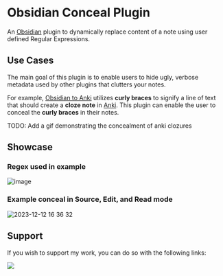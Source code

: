 # Obsidian Conceal Plugin

An [Obsidian](https://obsidian.md) plugin to dynamically replace content of a note using user defined Regular Expressions.

## Use Cases

The main goal of this plugin is to enable users to hide ugly, verbose metadata used by other plugins that clutters your notes.

For example, [Obsidian to Anki](https://github.com/Pseudonium/Obsidian_to_Anki/wiki/Cloze-formatting) utilizes **curly braces** to signify a line of text that should create a **cloze note** in [Anki](https://docs.ankiweb.net/editing.html#cloze-deletion). This plugin can enable the user to conceal the **curly braces** in their notes.

TODO: Add a gif demonstrating the concealment of anki clozures

## Showcase

### Regex used in example

![image](https://github.com/mattcoleanderson/obsidian-conceal-plugin/assets/49250378/b97faaf7-ed7d-4ab7-b4a8-cfb9d0bfbb39)

### Example conceal in Source, Edit, and Read mode

![2023-12-12 16 36 32](https://github.com/mattcoleanderson/obsidian-conceal-plugin/assets/49250378/e00604c3-21b6-43cf-82cb-a015439253c9)

## Support

If you wish to support my work, you can do so with the following links:

<!-- Buy Me a Coffee embedded button -->
<a href="https://www.buymeacoffee.com/mattcoleanderson"><img src="https://img.buymeacoffee.com/button-api/?text=Buy me a coffee&emoji=&slug=mattcoleanderson&button_colour=40DCA5&font_colour=ffffff&font_family=Inter&outline_colour=000000&coffee_colour=FFDD00" /></a>

